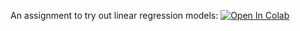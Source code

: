 An assignment to try out linear regression models: [![Open In Colab](https://colab.research.google.com/assets/colab-badge.svg)](https://colab.research.google.com/github/girafe-ai/madmo-basic/blob/madmo-basic-21-11/homeworks/assignment02_linear_regression/assignment02_linear_regression.ipynb)

